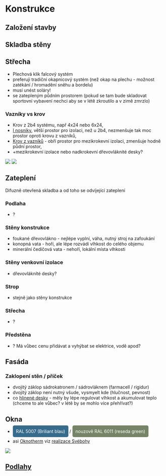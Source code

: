 # Konstrukce

## Založení stavby

## Skladba stěny

## Střecha

- Plechová klik falcový systém
- preferuji tradiční okapnicový systém (než okap na plechu - možnost zatékání / hromadění sněhu a bordelu)
- musí unést soláry!
- se zatepleným půdním prostorem (pokud se tam bude skladovat sportovní vybavení nechci aby se v létě zkroutilo a v zimě
  zmrzlo)

### Vazníky vs krov

- Krov z 2b4 systému, např 4x24 nebo 6x24,
- [I nosníky](https://cdnassets.hw.net/f5/a7/5054db73470792860ddb0a58a65e/kruseotj-1-tcm96-2181185.jpg), větší prostor
  pro izolaci, než u 2b4, nezmenšuje tak moc prostor oproti krovu z vazníků,
- [Krov z vazníků](https://img.ceskestavby.cz/cache/643x750-1/i.ceskyinternet.cz/clanky/odstavce/23387-555698-2_600-shutterstock_21738007.jpg) -
  obří prostor pro mezikrokevní izolaci, zmenšuje hodně půdní prostor,
- +mezikrokevní izolace nebo nadkrokevní dřevovláknité desky?

![](https://cdnassets.hw.net/f5/a7/5054db73470792860ddb0a58a65e/kruseotj-1-tcm96-2181185.jpg)
![](https://img.ceskestavby.cz/cache/643x750-1/i.ceskyinternet.cz/clanky/odstavce/23387-555698-2_600-shutterstock_21738007.jpg)

## Zateplení

Difuzně otevřená skladba a od toho se odvíjející zateplení

### Podlaha

- ?

### Stěny konstrukce

- foukané dřevovlákno - nejlépe vyplní, váha, nutný stroj na zafoukání
- konopná vata - hoří, ale lépe rozvádí vlhkost do celého objemu
- minerální čedičová vata - nehoří, lokální místa vlhkosti

### Stěny venkovní izolace

- dřevovlákníté desky?

### Strop

- stejně jako stěny konstrukce

### Střecha

- ?

### Předstěna

- ? Má vůbec cenu přidávat a vyhýbat se elektrice, vodě apod?

## Fasáda

### Zaklopení stěn / příček

- dvojitý záklop sádrokatronem / sádrovláknem (farmacell / rigidur)
- dvojitý záklop není nutný všude, vysmyelt kde (hlučnost, pevnost)
- co [hlinené desky](https://www.prirodnistavba.cz/hlineny-panel-deska-tl-16-mm-13670.html) - měly by lépe regulovat
  vlhkost a akumulovat teplo (chceme to ale vůbec? v létě by se mohlo více přehřívat?)

## Okna

- <span style="color: #fff; background-color: #376B8C; padding: 10px; border-radius: 5px;">RAL 5007 (Briliant
  blau)</span> / <span style="color: #fff; background-color: #758466; padding: 10px; border-radius: 5px;">nouzově RAL
  6011 (reseda green)</span>


- asi [Oknotherm](https://www.oknotherm.cz/plastova-okna)
  viz [realizace Svébohy](https://www.oknotherm.cz/inspirace/plast/rodinny-dum-svebohy)

[![](https://www.oknotherm.cz/images/inspirace/plast/rodinny-dum-svebohy/xl/06.jpg?91707556)](https://www.oknotherm.cz/inspirace/plast/rodinny-dum-svebohy)

## [Podlahy](./Podlaha.md)